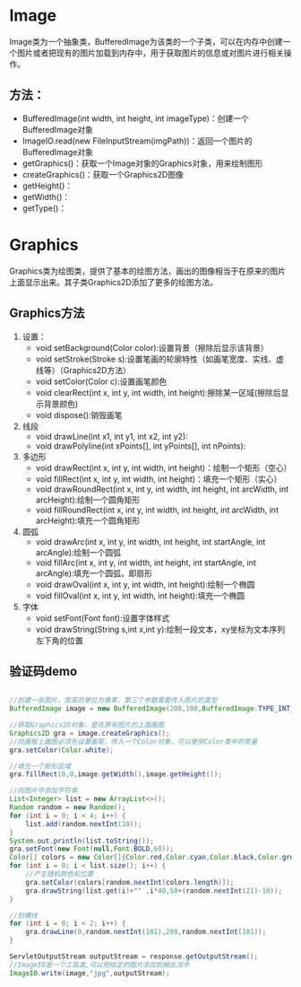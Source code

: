 # Image
Image类为一个抽象类，BufferedImage为该类的一个子类，可以在内存中创建一个图片或者把现有的图片加载到内存中，用于获取图片的信息或对图片进行相关操作。

## 方法：
* BufferedImage(int width, int height, int imageType)：创建一个BufferedImage对象
* ImageIO.read(new FileInputStream(imgPath))：返回一个图片的BufferedImage对象
* getGraphics()：获取一个Image对象的Graphics对象，用来绘制图形
* createGraphics()：获取一个Graphics2D图像
* getHeight()：
* getWidth()：
* getType()：

# Graphics
Graphics类为绘图类，提供了基本的绘图方法，画出的图像相当于在原来的图片上面显示出来。其子类Graphics2D添加了更多的绘图方法。
## Graphics方法
1. 设置：
    * void setBackground(Color color):设置背景（擦除后显示该背景）
    * void setStroke(Stroke s):设置笔画的轮廓特性（如画笔宽度、实线、虚线等）（Graphics2D方法）
    * void setColor(Color c):设置画笔颜色
    * void clearRect(int x, int y, int width, int height):擦除某一区域(擦除后显示背景颜色)
    * void dispose():销毁画笔
2. 线段
    * void drawLine(int x1, int y1, int x2, int y2):
    * void drawPolyline(int xPoints[], int yPoints[], int nPoints):
3. 多边形
    * void drawRect(int x, int y, int width, int height)：绘制一个矩形（空心）
    * void fillRect(int x, int y, int width, int height)：填充一个矩形（实心）
    * void drawRoundRect(int x, int y, int width, int height, int arcWidth, int arcHeight):绘制一个圆角矩形
    * void fillRoundRect(int x, int y, int width, int height, int arcWidth, int arcHeight):填充一个圆角矩形
4. 圆弧
    * void drawArc(int x, int y, int width, int height, int startAngle, int arcAngle):绘制一个圆弧
    * void fillArc(int x, int y, int width, int height, int startAngle, int arcAngle):填充一个圆弧，即扇形
    * void drawOval(int x, int y, int width, int height):绘制一个椭圆
    * void fillOval(int x, int y, int width, int height):填充一个椭圆
5. 字体
    * void setFont(Font font):设置字体样式
    * void drawString(String s,int x,int y):绘制一段文本，xy坐标为文本序列左下角的位置

## 验证码demo
```java

//创建一张图片，宽高的单位为像素，第三个参数需要传入图片的类型
BufferedImage image = new BufferedImage(200,100,BufferedImage.TYPE_INT_RGB);

//获取Graphics2D对象，是在原有图片的上面画图
Graphics2D gra = image.createGraphics();
//向画板上画图必须先设置画笔，传入一个Color对象，可以使用Color类中的常量
gra.setColor(Color.white);

//填充一个矩形区域
gra.fillRect(0,0,image.getWidth(),image.getHeight());

//向图片中添加字符串
List<Integer> list = new ArrayList<>();
Random random = new Random();
for (int i = 0; i < 4; i++) {
    list.add(random.nextInt(10));
}
System.out.println(list.toString());
gra.setFont(new Font(null,Font.BOLD,60));
Color[] colors = new Color[]{Color.red,Color.cyan,Color.black,Color.green,Color.MAGENTA};
for (int i = 0; i < list.size(); i++) {
    //产生随机颜色和位置
    gra.setColor(colors[random.nextInt(colors.length)]);
    gra.drawString(list.get(i)+"" ,i*40,50+(random.nextInt(21)-10));
}

//划横线
for (int i = 0; i < 2; i++) {
    gra.drawLine(0,random.nextInt(101),200,random.nextInt(101));
}

ServletOutputStream outputStream = response.getOutputStream();
//ImageIO是一个工具类,可以把指定的图片添加到输出流中
ImageIO.write(image,"jpg",outputStream);
```